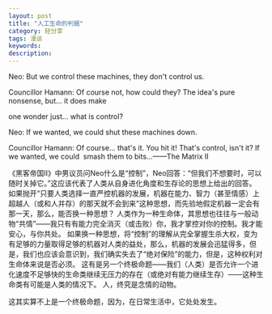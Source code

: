 ```yaml
---
layout: post
title: "人工生命的判据"
category: 轻分享
tags: 漫谈
keywords: 
description: 
---
```


Neo: But we control these machines, they don't control us. 

Councillor Hamann: Of course not, how could they? The idea's pure nonsense, but... it does make 

one wonder just... what is control? 

Neo: If we wanted, we could shut these machines down. 

Councillor Hamann: Of course... that's it. You hit it! That's control, isn't it? If we wanted, we could 
smash them to bits...——The Matrix II


《黑客帝国II》中男议员问Neo什么是“控制”，Neo回答：“但我们不想要时，可以随时关掉它。”这应该代表了人类从自身进化角度和生存论的思想上给出的回答。
如果抛开“只要人类选择一直严控机器的发展，机器在能力、智力（甚至情感）上超越人（或和人并存）的那天就不会到来”这种思想，而先验地假定机器一定会有那一天，那么，能否换一种思想？
人类作为一种生命体，其思想也往往与一般动物“共情”——我只有有能力完全消灭（或击败）你，我才掌控对你的控制。我才能安心，与你共处。
如果换一种思想，将“控制”的理解从完全掌握生杀大权，变为有足够的力量取得足够的机器对人类的益处，那么，机器的发展会迅猛得多，但是，我们也应该会意识到，我们确实失去了“绝对保险”的能力，但是，这种权利对生命体来说是否必须。
这有是另一个终极命题——我们（人类）是否允许一个进化速度不足够快的生命类继续无压力的存在（或绝对有能力继续生存）——这种生命类有可能是人类的情况下。
人，终究是念情的动物。

这其实算不上是一个终极命题，因为，在日常生活中，它处处发生。




